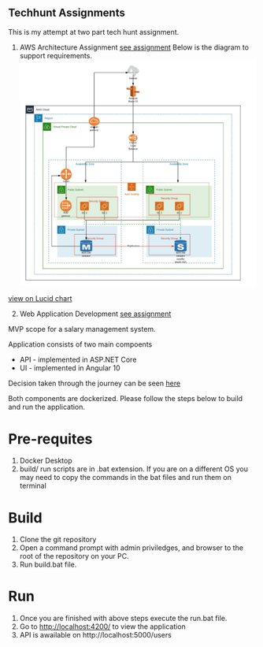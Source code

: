 ## Techhunt Assignments

This is my attempt at two part tech hunt assignment.

1. AWS Architecture Assignment [see assignment](docs/Symbiosis_Challenge.pdf)
    Below is the diagram to support requirements.
![click below lucid link for diagram](docs/aws-assignment.jpeg "Logo Title Text 1")

[view on Lucid chart](https://app.lucidchart.com/documents/view/11801563-f060-4f66-afed-7e3db07bf1cc)

    
2. Web Application Development [see assignment](docs/TechHunt_TakeHome_Assessment.pdf) 

MVP scope for a salary management system.

Application consists of two main compoents
 * API - implemented in ASP.NET Core
 * UI -  implemented in Angular 10

Decision taken through the journey can be seen [here](docs/decision-log.md)

Both components are dockerized. Please follow the steps below to build and run the application.

# Pre-requites 
1. Docker Desktop
2. build/ run scripts are in .bat extension. If you are on a different OS you may need to copy the commands in the bat files and run them on terminal 

# Build 
1. Clone the git repository
2. Open a command prompt with admin priviledges, and browser to the root of the repository on your PC.
3. Run build.bat file.

# Run
1. Once you are finished with above steps execute the run.bat file.
2. Go to [http://localhost:4200/](http://localhost:4200/) to view the application
3. API is awailable on http://localhost:5000/users